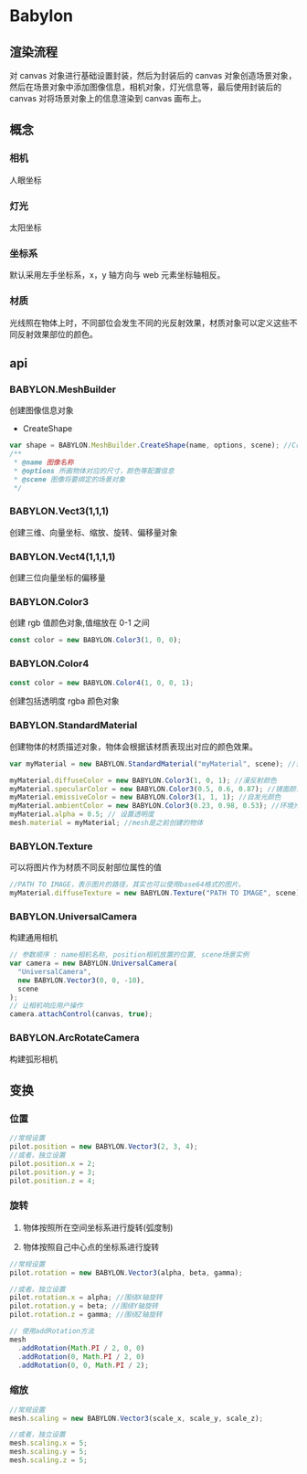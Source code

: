 # Babylon

## 渲染流程

对 canvas 对象进行基础设置封装，然后为封装后的 canvas 对象创造场景对象，然后在场景对象中添加图像信息，相机对象，灯光信息等，最后使用封装后的 canvas 对将场景对象上的信息渲染到 canvas 画布上。

## 概念

### 相机

人眼坐标

### 灯光

太阳坐标

### 坐标系

默认采用左手坐标系，x，y 轴方向与 web 元素坐标轴相反。

### 材质

光线照在物体上时，不同部位会发生不同的光反射效果，材质对象可以定义这些不同反射效果部位的颜色。

## api

### BABYLON.MeshBuilder

创建图像信息对象

- CreateShape

```js
var shape = BABYLON.MeshBuilder.CreateShape(name, options, scene); //CreateShape中的Shape可替换为想要创建的物体名称
/**
 * @name 图像名称
 * @options 所画物体对应的尺寸，颜色等配置信息
 * @scene 图像将要绑定的场景对象
 */
```

### BABYLON.Vect3(1,1,1)

创建三维、向量坐标、缩放、旋转、偏移量对象

### BABYLON.Vect4(1,1,1,1)

创建三位向量坐标的偏移量

### BABYLON.Color3

创建 rgb 值颜色对象,值缩放在 0-1 之间

```js
const color = new BABYLON.Color3(1, 0, 0);
```

### BABYLON.Color4

```js
const color = new BABYLON.Color4(1, 0, 0, 1);
```

创建包括透明度 rgba 颜色对象

### BABYLON.StandardMaterial

创建物体的材质描述对象，物体会根据该材质表现出对应的颜色效果。

```js
var myMaterial = new BABYLON.StandardMaterial("myMaterial", scene); //创建一个材质

myMaterial.diffuseColor = new BABYLON.Color3(1, 0, 1); //漫反射颜色
myMaterial.specularColor = new BABYLON.Color3(0.5, 0.6, 0.87); //镜面颜色
myMaterial.emissiveColor = new BABYLON.Color3(1, 1, 1); //自发光颜色
myMaterial.ambientColor = new BABYLON.Color3(0.23, 0.98, 0.53); //环境光颜色
myMaterial.alpha = 0.5; // 设置透明度
mesh.material = myMaterial; //mesh是之前创建的物体
```

### BABYLON.Texture

可以将图片作为材质不同反射部位属性的值

```js
//PATH TO IMAGE，表示图片的路径，其实也可以使用base64格式的图片。
myMaterial.diffuseTexture = new BABYLON.Texture("PATH TO IMAGE", scene);
```

### BABYLON.UniversalCamera

构建通用相机

```js
// 参数顺序 : name相机名称, position相机放置的位置, scene场景实例
var camera = new BABYLON.UniversalCamera(
  "UniversalCamera",
  new BABYLON.Vector3(0, 0, -10),
  scene
);
// 让相机响应用户操作
camera.attachControl(canvas, true);
```

### BABYLON.ArcRotateCamera

构建弧形相机

## 变换

### 位置

```js
//常规设置
pilot.position = new BABYLON.Vector3(2, 3, 4);
//或者，独立设置
pilot.position.x = 2;
pilot.position.y = 3;
pilot.position.z = 4;
```

### 旋转

1. 物体按照所在空间坐标系进行旋转(弧度制)

2. 物体按照自己中心点的坐标系进行旋转

```js
//常规设置
pilot.rotation = new BABYLON.Vector3(alpha, beta, gamma);

//或者，独立设置
pilot.rotation.x = alpha; //围绕X轴旋转
pilot.rotation.y = beta; //围绕Y轴旋转
pilot.rotation.z = gamma; //围绕Z轴旋转

// 使用addRotation方法
mesh
  .addRotation(Math.PI / 2, 0, 0)
  .addRotation(0, Math.PI / 2, 0)
  .addRotation(0, 0, Math.PI / 2);
```

### 缩放

```js
//常规设置
mesh.scaling = new BABYLON.Vector3(scale_x, scale_y, scale_z);

//或者，独立设置
mesh.scaling.x = 5;
mesh.scaling.y = 5;
mesh.scaling.z = 5;
```
